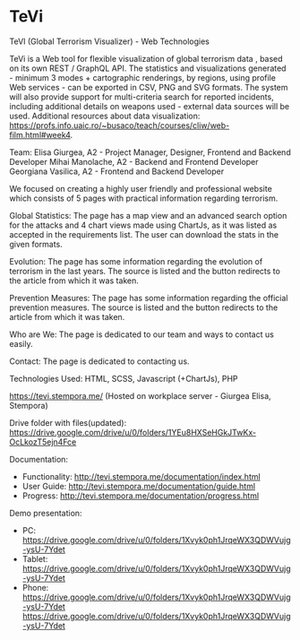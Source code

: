 # TeVi
TeVI (Global Terrorism Visualizer) - Web Technologies

TeVi is a Web tool for flexible visualization of global terrorism data , based on its own REST / GraphQL API. The statistics and visualizations generated - minimum 3 modes + cartographic renderings, by regions, using profile Web services - can be exported in CSV, PNG and SVG formats. The system will also provide support for multi-criteria search for reported incidents, including additional details on weapons used - external data sources will be used. Additional resources about data visualization: https://profs.info.uaic.ro/~busaco/teach/courses/cliw/web-film.html#week4.

Team: 
Elisa Giurgea, A2 - Project Manager, Designer, Frontend and Backend Developer
Mihai Manolache, A2 - Backend and Frontend Developer
Georgiana Vasilica, A2 - Frontend and Backend Developer

We focused on creating a highly user friendly and professional website which consists of 5 pages with practical information regarding terrorism.

Global Statistics: 
The page has a map view and an advanced search option for the attacks and 4 chart views made using ChartJs, as it was listed as accepted in the requirements list. The user can download the stats in the given formats.

Evolution: 
The page has some information regarding the evolution of terrorism in the last years. The source is listed and the button redirects to the article from which it was taken.

Prevention Measures: 
The page has some information regarding the official prevention measures. The source is listed and the button redirects to the article from which it was taken.

Who are We: 
The page is dedicated to our team and ways to contact us easily.

Contact: 
The page is dedicated to contacting us.

Technologies Used: HTML, SCSS, Javascript (+ChartJs), PHP

https://tevi.stempora.me/
(Hosted on workplace server - Giurgea Elisa, Stempora)

Drive folder with files(updated):
https://drive.google.com/drive/u/0/folders/1YEu8HXSeHGkJTwKx-OcLkozT5ejn4Fce

Documentation:
- Functionality: http://tevi.stempora.me/documentation/index.html
- User Guide: http://tevi.stempora.me/documentation/guide.html
- Progress: http://tevi.stempora.me/documentation/progress.html

Demo presentation:
- PC:     https://drive.google.com/drive/u/0/folders/1Xvyk0ph1JrqeWX3QDWVujg-ysU-7Ydet
- Tablet: https://drive.google.com/drive/u/0/folders/1Xvyk0ph1JrqeWX3QDWVujg-ysU-7Ydet
- Phone:  https://drive.google.com/drive/u/0/folders/1Xvyk0ph1JrqeWX3QDWVujg-ysU-7Ydet
          https://drive.google.com/drive/u/0/folders/1Xvyk0ph1JrqeWX3QDWVujg-ysU-7Ydet
